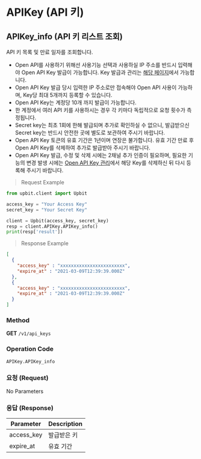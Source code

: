 # APIKey (API 키)

## APIKey_info (API 키 리스트 조회)
API 키 목록 및 만료 일자를 조회합니다.

- Open API를 사용하기 위해선 사용기능 선택과 사용하실 IP 주소를 반드시 입력해야 Open API Key 발급이 가능합니다. Key 발급과 관리는 [해당 페이지](https://upbit.com/mypage/open_api_management)에서 가능합니다.
- Open API Key 발급 당시 입력한 IP 주소로만 접속해야 Open API 사용이 가능하며, Key당 최대 5개까지 등록할 수 있습니다.
- Open API Key는 계정당 10개 까지 발급이 가능합니다.
- 한 계정에서 여러 API 키를 사용하시는 경우 각 키마다 독립적으로 요청 횟수가 측정됩니다.
- Secret key는 최초 1회에 한해 발급되며 추가로 확인하실 수 없으니, 발급받으신 Secret key는 반드시 안전한 곳에 별도로 보관하여 주시기 바랍니다.
- Open API Key 토큰의 유효 기간은 1년이며 연장은 불가합니다. 유효 기간 만료 후 Open API Key를 삭제하여 추가로 발급받아 주시기 바랍니다.
- Open API Key 발급, 수정 및 삭제 시에는 2채널 추가 인증이 필요하며, 필요한 기능의 변경 발생 시에는 [Open API Key 관리](https://upbit.com/mypage/open_api_management)에서 해당 Key를 삭제하신 뒤 다시 등록해 주시기 바랍니다.

> Request Example

```python
from upbit.client import Upbit

access_key = "Your Access Key"
secret_key = "Your Secret Key"

client = Upbit(access_key, secret_key)
resp = client.APIKey.APIKey_info()
print(resp['result'])
```

> Response Example

```json
[
  {
    "access_key" : "xxxxxxxxxxxxxxxxxxxxxxxx",
    "expire_at" : "2021-03-09T12:39:39.000Z"
  },
  {
    "access_key" : "xxxxxxxxxxxxxxxxxxxxxxxx",
    "expire_at" : "2021-03-09T12:39:39.000Z"
  }
]
```

### Method
**GET** `/v1/api_keys`

### Operation Code
`APIKey.APIKey_info`


### 요청 (Request)

No Parameters


### 응답 (Response)

Parameter  | Description
--------   | -----------
access_key | 발급받은 키
expire_at  | 유효 기간
